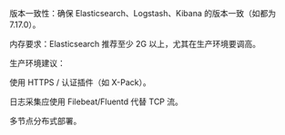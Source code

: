 版本一致性：确保 Elasticsearch、Logstash、Kibana 的版本一致（如都为 7.17.0）。

内存要求：Elasticsearch 推荐至少 2G 以上，尤其在生产环境要调高。

生产环境建议：

使用 HTTPS / 认证插件（如 X-Pack）。

日志采集应使用 Filebeat/Fluentd 代替 TCP 流。

多节点分布式部署。

